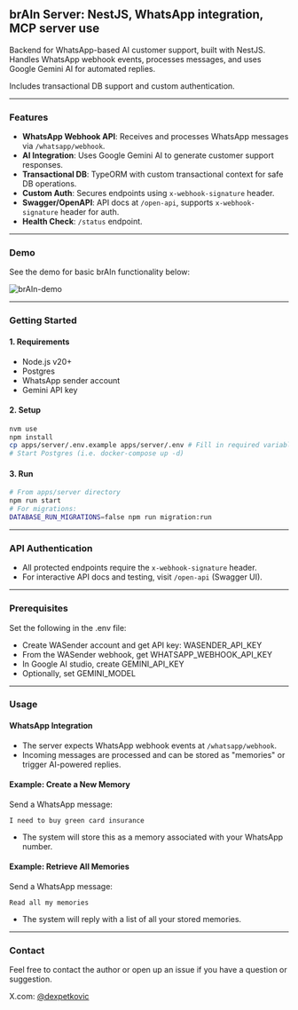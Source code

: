 ## brAIn Server: NestJS, WhatsApp integration, MCP server use

Backend for WhatsApp-based AI customer support, built with NestJS. Handles WhatsApp webhook events, processes messages, and uses Google Gemini AI for automated replies.

Includes transactional DB support and custom authentication.

---

### Features

- **WhatsApp Webhook API**: Receives and processes WhatsApp messages via `/whatsapp/webhook`.
- **AI Integration**: Uses Google Gemini AI to generate customer support responses.
- **Transactional DB**: TypeORM with custom transactional context for safe DB operations.
- **Custom Auth**: Secures endpoints using `x-webhook-signature` header.
- **Swagger/OpenAPI**: API docs at `/open-api`, supports `x-webhook-signature` header for auth.
- **Health Check**: `/status` endpoint.

---

### Demo
See the demo for basic brAIn functionality below:

![brAIn-demo](https://github.com/user-attachments/assets/58948857-cd4d-4045-a099-be265030cf07)

---

### Getting Started

#### 1. Requirements

- Node.js v20+
- Postgres
- WhatsApp sender account
- Gemini API key

#### 2. Setup

```sh
nvm use
npm install
cp apps/server/.env.example apps/server/.env # Fill in required variables
# Start Postgres (i.e. docker-compose up -d)
```

#### 3. Run

```sh
# From apps/server directory
npm run start
# For migrations:
DATABASE_RUN_MIGRATIONS=false npm run migration:run
```

---

### API Authentication

- All protected endpoints require the `x-webhook-signature` header.
- For interactive API docs and testing, visit `/open-api` (Swagger UI).

---

### Prerequisites

Set the following in the .env file:

- Create WASender account and get API key: WASENDER_API_KEY
- From the WASender webhook, get WHATSAPP_WEBHOOK_API_KEY
- In Google AI studio, create GEMINI_API_KEY
- Optionally, set GEMINI_MODEL

---

### Usage

#### WhatsApp Integration

- The server expects WhatsApp webhook events at `/whatsapp/webhook`.
- Incoming messages are processed and can be stored as "memories" or trigger AI-powered replies.

#### Example: Create a New Memory

Send a WhatsApp message:

```
I need to buy green card insurance
```

- The system will store this as a memory associated with your WhatsApp number.

#### Example: Retrieve All Memories

Send a WhatsApp message:

```
Read all my memories
```

- The system will reply with a list of all your stored memories.

---

### Contact

Feel free to contact the author or open up an issue if you have a question or suggestion.

X.com: [@dexpetkovic](https://x.com/dexpetkovic)
